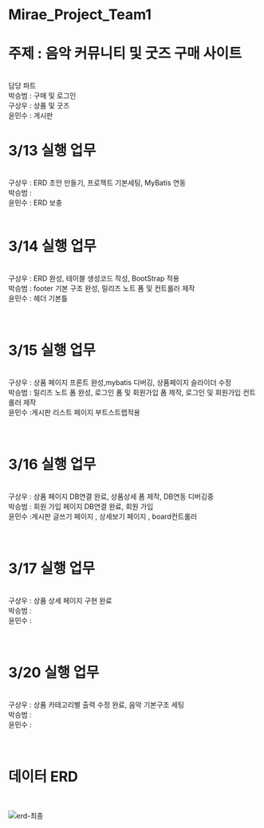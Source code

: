 # Mirae_Project_Team1 <br>

<h1>주제 : 음악 커뮤니티 및 굿즈 구매 사이트</h1> <br>
담당 파트<br>
박승범 : 구매 및 로그인<br>
구상우 : 상품 및 굿즈<br>
윤민수 : 게시판<br>

<h1>3/13 실행 업무</h1><br>
구상우 : ERD 초안 만들기, 프로젝트 기본세팅, MyBatis 연동<br>
박승범 : <br>
윤민수 : ERD 보충<br><br>

<h1>3/14 실행 업무</h1><br>
구상우 : ERD 완성, 테이블 생성코드 작성, BootStrap 적용 <br>
박승범 : footer 기본 구조 완성, 릴리즈 노트 폼 및 컨트롤러 제작<br>
윤민수 : 헤더 기본틀<br><br><br>

<h1>3/15 실행 업무</h1><br>
구상우 : 상품 페이지 프론트 완성,mybatis 디버깅, 상품페이지 슬라이더 수정<br>
박승범 : 릴리즈 노트 폼 완성, 로그인 폼 및 회원가입 폼 제작, 로그인 및 회원가입 컨트롤러 제작<br>
윤민수 :게시판 리스트 페이지 부트스트랩적용 <br><br><br>

<h1>3/16 실행 업무</h1><br>
구상우 : 상품 페이지 DB연결 완료, 상품상세 폼 제작, DB연동 디버깅중<br>
박승범 : 회원 가입 페이지 DB연결 완료, 회원 가입 <br>
윤민수 :게시판 글쓰기 페이지 , 상세보기 페이지 , board컨트롤러  <br><br><br>

<h1>3/17 실행 업무</h1><br>
구상우 : 상품 상세 페이지 구현 완료<br>
박승범 : <br>
윤민수 : <br><br><br>

<h1>3/20 실행 업무</h1><br>
구상우 : 상품 카테고리별 출력 수정 완료, 음악 기본구조 세팅<br>
박승범 : <br>
윤민수 : <br><br><br>

<h1>데이터 ERD</h1> <br>

![erd-최종](https://user-images.githubusercontent.com/109846153/225850987-48e8a62a-084a-4103-8372-260db6416a55.png)
